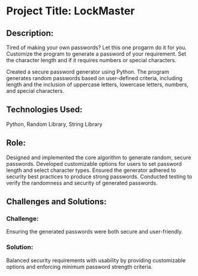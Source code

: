 # Project Title: LockMaster

## Description:
Tired of making your own passwords? Let this one progarm do it for you.
Customize the program to generate a password of your requirement.
Set the character length and if it requires numbers or special characters.

Created a secure password generator using Python.
The program generates random passwords based on user-defined criteria, including length and the inclusion of uppercase letters, lowercase letters, numbers, and special characters.

## Technologies Used:
Python, Random Library, String Library

## Role:
Designed and implemented the core algorithm to generate random, secure passwords.
Developed customizable options for users to set password length and select character types.
Ensured the generator adhered to security best practices to produce strong passwords.
Conducted testing to verify the randomness and security of generated passwords.

## Challenges and Solutions:

### Challenge:
Ensuring the generated passwords were both secure and user-friendly.
### Solution:
Balanced security requirements with usability by providing customizable options and enforcing minimum password strength criteria.
